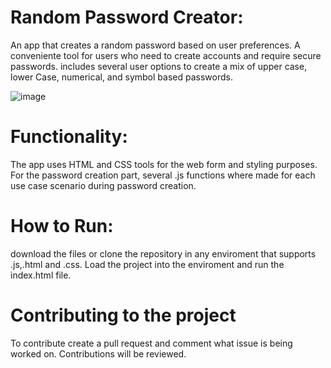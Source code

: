 # Random Password Creator:
 An app that creates a random password based on user preferences. A conveniente tool for users who need to create accounts and require secure passwords.  includes several user options to create a mix of upper case, lower Case, numerical, and symbol based passwords.
 
 ![image](https://user-images.githubusercontent.com/79062604/143959461-ad80cf9e-bfc0-4604-ba18-748811a8b456.png)

# Functionality:

The app uses HTML and CSS tools for the web form and styling purposes.  For the password creation part, several .js functions where made for each use case scenario during password creation.

# How to Run:
download the files or clone the repository in any enviroment that supports .js,.html and .css.
Load the project into the enviroment and run the index.html file.

# Contributing to the project
To contribute create a pull request and comment what issue is being worked on.  Contributions will be reviewed.
